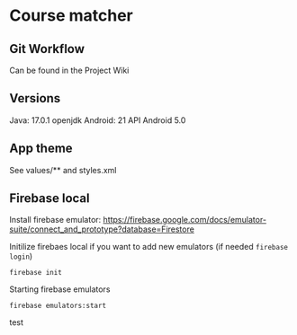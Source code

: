 # Course matcher

## Git Workflow

Can be found in the Project Wiki

## Versions

Java: 17.0.1 openjdk
Android: 21 API Android 5.0

## App theme

See values/\*\* and styles.xml

## Firebase local

Install firebase emulator:
https://firebase.google.com/docs/emulator-suite/connect_and_prototype?database=Firestore

Initilize firebaes local if you want to add new emulators (if needed `firebase login`)

```
firebase init
```

Starting firebase emulators

```
firebase emulators:start
```

test
